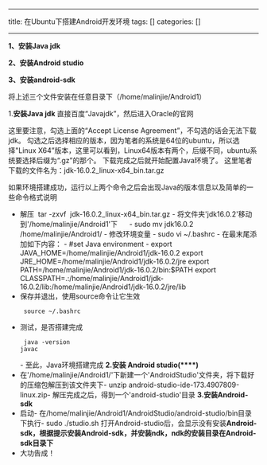 
--- 
title:  在Ubuntu下搭建Android开发环境 
tags: []
categories: [] 

---
**1、安装Java jdk**

**2、安装Android studio**

**3、安装android-sdk**

将上述三个文件安装在任意目录下（/home/malinjie/Android1）

1.**安装Java jdk** 直接百度“Javajdk”，然后进入Oracle的官网

这里要注意，勾选上面的“Accept License Agreement”，不勾选的话会无法下载jdk。 勾选之后选择相应的版本，因为笔者的系统是64位的ubuntu，所以选择"Linux X64”版本，这里可以看到，Linux64版本有两个，后缀不同，ubuntu系统要选择后缀为“.gz”的那个。 下载完成之后就开始配置Java环境了。 这里笔者下载的文件名为：jdk-16.0.2_linux-x64_bin.tar.gz



如果环境搭建成功，运行以上两个命令之后会出现Java的版本信息以及简单的一些命令格式说明


-  解压  tar -zxvf  jdk-16.0.2_linux-x64_bin.tar.gz -  将文件夹'jdk16.0.2'移动到'/home/malinjie/Android1'下      -  sudo mv jdk16.0.2 /home/malinjie/Android1/ -  修改环境变量 -  sudo vi ~/.bashrc -  在最末尾添加如下内容： -  #set Java environment -  export JAVA_HOME=/home/malinjie/Android1/jdk-16.0.2 export JRE_HOME=/home/malinjie/Android1/jdk-16.0.2/jre export PATH=/home/malinjie/Android1/jdk-16.0.2/bin:$PATH export CLASSPATH=.:/home/malinjie/Android1/jdk-16.0.2/lib:/home/malinjie/Android1/jdk-16.0.2/jre/lib <li> 保存并退出，使用source命令让它生效 <pre><code> 	source ~/.bashrc
</code></pre> </li><li> 测试，是否搭建完成 <pre><code> 	java -version
 	javac
</code></pre> </li>- 至此，Java环境搭建完成
**2.安装 Android studio(****)**
- 在'/home/malinjie/Android1/'下新建一个'AndroidStudio'文件夹，将下载好的压缩包解压到该文件夹下- unzip android-studio-ide-173.4907809-linux.zip- 解压完成之后，得到一个'android-studio'目录
**3.安装Android-sdk**
- 启动- 在/home/malinjie/Android1/AndroidStudio/android-studio/bin目录下执行- sudo ./studio.sh
打开Android-studio后，会显示没有安装**Android-sdk，根据提示安装Android-sdk，并安装ndk，ndk的安装目录在Android-sdk目录下**
- 大功告成！